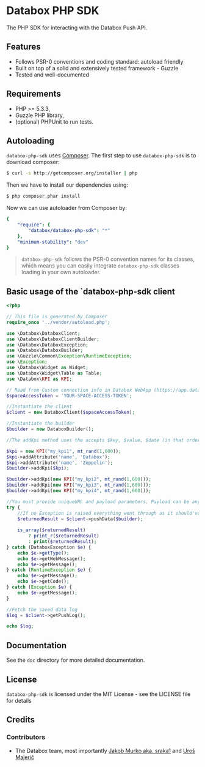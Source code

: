 # Databox PHP SDK

The PHP SDK for interacting with the Databox Push API.

## Features

* Follows PSR-0 conventions and coding standard: autoload friendly
* Built on top of a solid and extensively tested framework - Guzzle
* Tested and well-documented

## Requirements

* PHP >= 5.3.3,
* Guzzle PHP library,
* (optional) PHPUnit to run tests.

## Autoloading

`databox-php-sdk` uses [Composer](http://getcomposer.org).
The first step to use `databox-php-sdk` is to download composer:

```bash
$ curl -s http://getcomposer.org/installer | php
```

Then we have to install our dependencies using:
```bash
$ php composer.phar install
```
Now we can use autoloader from Composer by:

```yaml
{
    "require": {
        "databox/databox-php-sdk": "*"
    },
    "minimum-stability": "dev"
}
```

> `databox-php-sdk` follows the PSR-0 convention names for its classes, which means you can easily integrate `databox-php-sdk` classes loading in your own autoloader.

## Basic usage of the `databox-php-sdk client

```php
<?php

// This file is generated by Composer
require_once '../vendor/autoload.php';

use \Databox\DataboxClient;
use \Databox\DataboxClientBuilder;
use \Databox\DataboxException;
use \Databox\DataboxBuilder;
use \Guzzle\Common\Exception\RuntimeException;
use \Exception;
use \Databox\Widget as Widget;
use \Databox\Widget\Table as Table;
use \Databox\KPI as KPI;

// Read from Custom connection info in Databox WebApp (https://app.databox.com)
$spaceAccessToken = 'YOUR-SPACE-ACCESS-TOKEN';

//Instantiate the client
$client = new DataboxClient($spaceAccessToken);

//Instantiate the builder
$builder = new DataboxBuilder();

//The addKpi method uses the accepts $key, $value, $date (in that order). Date should be a timestamp in the format Y-m-d\TH:i:s. Date may be NULL, in which case the current UTC time will be used.

$kpi = new KPI("my_kpi1", mt_rand(1,600));
$kpi->addAttribute('name', 'Databox');
$kpi->addAttribute('name', 'Zeppelin');
$builder->addKpi($kpi);

$builder->addKpi(new KPI("my_kpi2", mt_rand(1,600)));
$builder->addKpi(new KPI("my_kpi3", mt_rand(1,600)));
$builder->addKpi(new KPI("my_kpi4", mt_rand(1,600)));

//You must provide uniqueURL and payload parameters. Payload can be any JSON string, but we reccommend you use our builder class.
try {
    //If no Exception is raised everything went through as it should've :)
    $returnedResult = $client->pushData($builder);
    
    is_array($returnedResult)
        ? print_r($returnedResult)
        : print($returnedResult);
} catch (DataboxException $e) {
    echo $e->getType();
    echo $e->getWebMessage();
    echo $e->getMessage();
} catch (RuntimeException $e) {
    echo $e->getMessage();
    echo $e->getCode();
} catch (Exception $e) {
    echo $e->getMessage();
} 

//Fetch the saved data log
$log = $client->getPushLog();

echo $log;

```



## Documentation

See the `doc` directory for more detailed documentation. 

## License

`databox-php-sdk` is licensed under the MIT License - see the LICENSE file for details

## Credits

### Contributors

- The Databox team, most importantly [Jakob Murko aka. sraka1](http://github.com/sraka1) and [Uroš Majerič](http://github.com/umajeric) 
